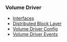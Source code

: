 ### Volume Driver

* [Interfaces](Interfaces/README.md)
* [Distributed Block Layer](Blocklayer/README.md)
* [Volume Driver Config](config.md)
* [Volume Driver Events](events.md)
